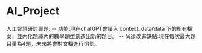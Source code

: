 # AI_Project
人工智慧研討專題:
-- 功能:現在chatGPT會讀入 context_data/data 下的所有檔案，並內化題庫內的數學題型創造出新的題目。
-- 尚須改進缺點:現在每次最大題目量為4題，未來將會對文檔進行切割。
